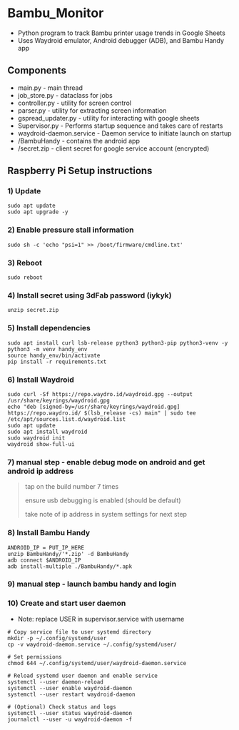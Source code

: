 # Bambu_Monitor 
  - Python program to track Bambu printer usage trends in Google Sheets
  - Uses Waydroid emulator, Android debugger (ADB), and Bambu Handy app

## Components
  - main.py - main thread
  - job_store.py - dataclass for jobs
  - controller.py - utility for screen control 
  - parser.py - utility for extracting screen information
  - gspread_updater.py - utility for interacting with google sheets
  - Supervisor.py - Performs startup sequence and takes care of restarts
  - waydroid-daemon.service - Daemon service to initiate launch on startup
  - /BambuHandy - contains the android app
  - /secret.zip - client secret for google service account (encrypted)

## Raspberry Pi Setup instructions

### 1) Update
```
sudo apt update
sudo apt upgrade -y
```
### 2) Enable pressure stall information
```
sudo sh -c 'echo "psi=1" >> /boot/firmware/cmdline.txt'
```
### 3) Reboot
```
sudo reboot
```
### 4) Install secret using 3dFab password (iykyk)
```
unzip secret.zip
```
### 5) Install dependencies
```
sudo apt install curl lsb-release python3 python3-pip python3-venv -y
python3 -m venv handy_env
source handy_env/bin/activate
pip install -r requirements.txt
```
### 6) Install Waydroid
```
sudo curl -Sf https://repo.waydro.id/waydroid.gpg --output /usr/share/keyrings/waydroid.gpg
echo "deb [signed-by=/usr/share/keyrings/waydroid.gpg] https://repo.waydro.id/ $(lsb_release -cs) main" | sudo tee /etc/apt/sources.list.d/waydroid.list
sudo apt update
sudo apt install waydroid
sudo waydroid init
waydroid show-full-ui
```
### 7) manual step - enable debug mode on android and get android ip address
> tap on the build number 7 times
> 
> ensure usb debugging is enabled (should be default)
> 
> take note of ip address in system settings for next step
### 8) Install Bambu Handy
```
ANDROID_IP = PUT_IP_HERE
unzip BambuHandy/'*.zip' -d BambuHandy
adb connect $ANDROID_IP
adb install-multiple ./BambuHandy/*.apk
```
### 9) manual step - launch bambu handy and login

### 10) Create and start user daemon 
  - Note: replace USER in supervisor.service with username 
  ```
# Copy service file to user systemd directory
mkdir -p ~/.config/systemd/user
cp -v waydroid-daemon.service ~/.config/systemd/user/

# Set permissions
chmod 644 ~/.config/systemd/user/waydroid-daemon.service

# Reload systemd user daemon and enable service
systemctl --user daemon-reload
systemctl --user enable waydroid-daemon
systemctl --user restart waydroid-daemon

# (Optional) Check status and logs
systemctl --user status waydroid-daemon
journalctl --user -u waydroid-daemon -f
```
